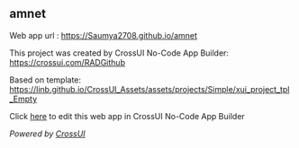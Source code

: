 ## amnet
Web app url : https://Saumya2708.github.io/amnet

This project was created by CrossUI No-Code App Builder: https://crossui.com/RADGithub

Based on template: https://linb.github.io/CrossUI_Assets/assets/projects/Simple/xui_project_tpl_Empty

Click [here](https://crossui.com/RADGithub/#!from=github&owner=Saumya2708&repo=amnet) to edit this web app in CrossUI No-Code App Builder

<i>Powered by [CrossUI](https://crossui.com)</i>
